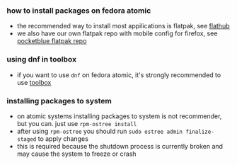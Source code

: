 ### how to install packages on fedora atomic

- the recommended way to install most appilications is flatpak, see [flathub](https://flathub.org)
- we also have our own flatpak repo with mobile config for firefox, see [pocketblue flatpak repo](https://github.com/pocketblue/pocketblue.github.io)

### using dnf in toolbox

- if you want to use `dnf` on fedora atomic, it's strongly recommended to use [toolbox](toolbox.md)

### installing packages to system

- on atomic systems installing packages to system is not recommender, but you can. just use `rpm-ostree install`
- after using `rpm-ostree` you should run `sudo ostree admin finalize-staged` to apply changes
- this is required because the shutdown process is currently broken and may cause the system to freeze or crash

